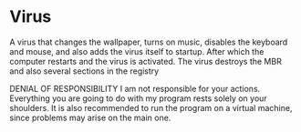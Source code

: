 # Virus
A virus that changes the wallpaper, turns on music, disables the keyboard and mouse, and also adds the virus itself to startup. After which the computer restarts and the virus is activated. The virus destroys the MBR and also several sections in the registry
 

DENIAL OF RESPONSIBILITY
I am not responsible for your actions.
Everything you are going to do with my program rests solely on your shoulders.
It is also recommended to run the program on a virtual machine, since problems may arise on the main one.
